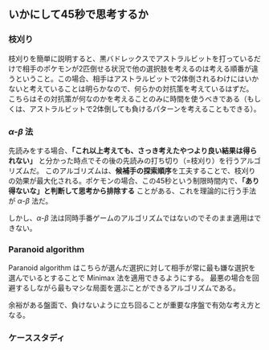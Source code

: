## いかにして45秒で思考するか

### 枝刈り

枝刈りを簡単に説明すると、黒バドレックスでアストラルビットを打っているだけで相手のポケモンが2匹倒せる状況で他の選択肢を考えるのは考える順番が違うということ。この場合、相手はアストラルビットで2体倒されるわけにはいかないと考えていることは明らかなので、何らかの対抗策を考えているはずだ。  
こちらはその対抗策が何なのかを考えることのみに時間を使うべきである（もしくは、アストラルビットで2体倒しても負けるパターンを考えることもできる）。


### $\alpha$-$\beta$ 法

先読みをする場合、**「これ以上考えても、さっき考えたやつより良い結果は得られない」** と分かった時点でその後の先読みの打ち切り（=枝刈り）を行うアルゴリズムだ。
このアルゴリズムは、**候補手の探索順序**を工夫することで、枝刈りの効果が最大化される。ポケモンの場合、この45秒という制限時間内で、**「あり得ないな」と判断して思考から排除する** ことがある、これを理論的に行う手法が $\alpha$-$\beta$ 法だ。

しかし、$\alpha$-$\beta$ 法は同時手番ゲームのアルゴリズムではないのでそのまま適用はできない。

### Paranoid algorithm

Paranoid algorithm はこちらが選んだ選択に対して相手が常に最も嫌な選択を選んでいるとすることで Minimax 法を適用できるようにする。
最悪の場合を回避するしながら最もマシな局面を選ぶことができるアルゴリズムである。


余裕がある盤面で、負けないように立ち回ることが重要な序盤で有効な考え方となる。

### ケーススタディ

